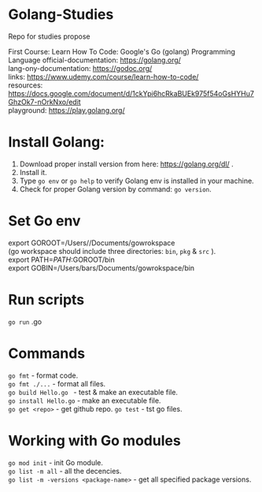 # Golang-Studies
Repo for studies propose

First Course: Learn How To Code: Google's Go (golang) Programming Language
    official-documentation: https://golang.org/  
    lang-ony-documentation: https://godoc.org/  
    links: https://www.udemy.com/course/learn-how-to-code/  
    resources: https://docs.google.com/document/d/1ckYpi6hcRkaBUEk975f54oGsHYHu7GhzOk7-nOrkNxo/edit  
    playground: https://play.golang.org/  


# Install Golang:
1. Download proper install version from here: https://golang.org/dl/ .
2. Install it.
3. Type `go env` or `go help` to verify Golang env is installed in your machine.
4. Check for proper Golang version by command: `go version`.

# Set Go env
export GOROOT=/Users/<user>/Documents/gowrokspace  
(go workspace should include three directories: `bin`, `pkg` & `src` ).   
export PATH=$PATH:$GOROOT/bin   
export GOBIN=/Users/bars/Documents/gowrokspace/bin   

# Run scripts
`go run` <GoFile>.go 

# Commands
`go fmt` - format code.  
`go fmt ./...` - format all files.  
`go build Hello.go ` - test & make an executable file.   
`go install Hello.go` - make an executable file.  
`go get <repo>` - get github repo.
`go test` - tst go files.  

# Working with Go modules
`go mod init` - init Go module.  
`go list -m all` - all the decencies.  
`go list -m -versions <package-name>` - get all specified package versions. 